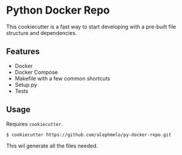 # Python Docker Repo
This cookiecutter is a fast way to start developing with a pre-built file structure and dependencies.

## Features
- Docker
- Docker Compose
- Makefile with a few common shortcuts
- Setup.py
- Tests

## Usage
Requires `cookiecutter`.

```bash
$ cookiecutter https://github.com/alephmelo/py-docker-repo.git
```

This wil generate all the files needed.